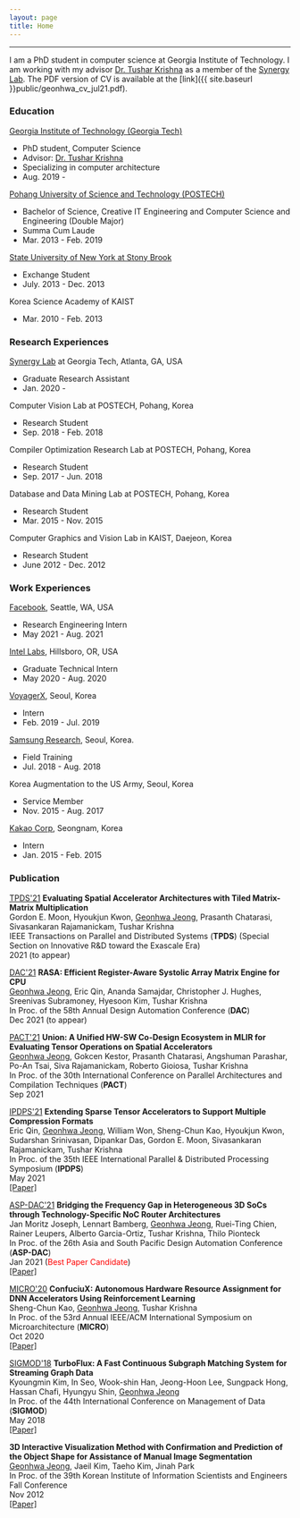 ```yaml
---
layout: page
title: Home
---
```

-------------------------------------------------------
I am a PhD student in computer science at Georgia Institute of Technology. I am working with my advisor [Dr. Tushar Krishna](https://tusharkrishna.ece.gatech.edu/) as a member of the [Synergy Lab](https://synergy.ece.gatech.edu/). 
The PDF version of CV is available at the [link]({{ site.baseurl }}public/geonhwa_cv_jul21.pdf).



### Education
 [Georgia Institute of Technology (Georgia Tech)](https://www.gatech.edu/) 
   * PhD student, Computer Science
   * Advisor: [Dr. Tushar Krishna](https://tusharkrishna.ece.gatech.edu/)
   * Specializing in computer architecture
   * Aug. 2019 -  

[Pohang University of Science and Technology (POSTECH)](http://www.postech.ac.kr/eng/)  
  * Bachelor of Science, Creative IT Engineering and Computer Science and Engineering (Double Major)
  * Summa Cum Laude
  * Mar. 2013 - Feb. 2019  

[State University of New York at Stony Brook](https://www.stonybrook.edu/)  
  * Exchange Student
  * July. 2013 - Dec. 2013  

Korea Science Academy of KAIST  
  * Mar. 2010 - Feb. 2013

### Research Experiences

[Synergy Lab](https://synergy.ece.gatech.edu/) at Georgia Tech, Atlanta, GA, USA  
  * Graduate Research Assistant
  * Jan. 2020 -  
  
Computer Vision Lab at POSTECH, Pohang, Korea  
  * Research Student
  * Sep. 2018 - Feb. 2018  
  
Compiler Optimization Research Lab at POSTECH, Pohang, Korea  
  * Research Student
  * Sep. 2017 - Jun. 2018  
  
Database and Data Mining Lab at POSTECH, Pohang, Korea  
  * Research Student
  * Mar. 2015 - Nov. 2015  
  
Computer Graphics and Vision Lab in KAIST, Daejeon, Korea  
  * Research Student
  * June 2012 - Dec. 2012  

### Work Experiences

[Facebook](https://about.facebook.com/company-info/), Seattle, WA, USA  
  * Research Engineering Intern
  * May 2021 - Aug. 2021  

[Intel Labs](https://www.intel.com/content/www/us/en/research/overview.html), Hillsboro, OR, USA  
  * Graduate Technical Intern
  * May 2020 - Aug. 2020  

[VoyagerX](https://www.voyagerx.com/?lang=en), Seoul, Korea
  * Intern
  * Feb. 2019 - Jul. 2019  

[Samsung Research](https://research.samsung.com/), Seoul, Korea. 
  * Field Training
  * Jul. 2018 - Aug. 2018  

Korea Augmentation to the US Army, Seoul, Korea  
  * Service Member
  * Nov. 2015 - Aug. 2017  

[Kakao Corp](https://www.kakaocorp.com/?lang=en), Seongnam, Korea  
  * Intern
  * Jan. 2015 - Feb. 2015  


### Publication

<a class="badge-base badge-tpds" href="https://www.computer.org/csdl/journal/td" target="_blank">TPDS'21</a> **Evaluating Spatial Accelerator Architectures with Tiled Matrix-Matrix Multiplication**  
Gordon E. Moon, Hyoukjun Kwon, <ins>Geonhwa Jeong</ins>, Prasanth Chatarasi, Sivasankaran Rajamanickam, Tushar Krishna  
IEEE Transactions on Parallel and Distributed Systems (**TPDS**) (Special Section on Innovative R&D toward the Exascale Era)    
2021 (to appear)

<a class="badge-base badge-dac" href="https://www.dac.com/" target="_blank">DAC'21</a> **RASA: Efficient Register-Aware Systolic Array Matrix Engine for CPU**  
<ins>Geonhwa Jeong</ins>, Eric Qin, Ananda Samajdar, Christopher J. Hughes, Sreenivas Subramoney, Hyesoon Kim, Tushar Krishna  
In Proc. of the 58th Annual Design Automation Conference (**DAC**)   
Dec 2021 (to appear)

<a class="badge-base badge-pact" href="http://pact21.snu.ac.kr/" target="_blank">PACT'21</a> **Union: A Unified HW-SW Co-Design Ecosystem in MLIR for Evaluating Tensor Operations on Spatial Accelerators**  
<ins>Geonhwa Jeong</ins>, Gokcen Kestor, Prasanth Chatarasi, Angshuman Parashar, Po-An Tsai, Siva Rajamanickam, Roberto Gioiosa, Tushar Krishna  
In Proc. of the 30th International Conference on Parallel Architectures and Compilation Techniques (**PACT**)   
Sep 2021

<a class="badge-base badge-ipdps" href="https://www.ipdps.org/" target="_blank">IPDPS'21</a> **Extending Sparse Tensor Accelerators to Support Multiple Compression Formats**  
Eric Qin, <ins>Geonhwa Jeong</ins>, William Won, Sheng-Chun Kao, Hyoukjun Kwon, Sudarshan Srinivasan, Dipankar Das, Gordon E. Moon, Sivasankaran Rajamanickam, Tushar Krishna  
In Proc. of the 35th IEEE International Parallel & Distributed Processing Symposium (**IPDPS**)   
May 2021  
[[Paper]](https://arxiv.org/pdf/2103.10452.pdf)

<a class="badge-base badge-aspdac" href="http://www.aspdac.com/aspdac2021/" target="_blank">ASP-DAC'21</a> **Bridging the Frequency Gap in Heterogeneous 3D SoCs through Technology-Specific NoC Router Architectures**  
Jan Moritz Joseph, Lennart Bamberg, <ins>Geonhwa Jeong</ins>, Ruei-Ting Chien, Rainer Leupers, Alberto Garcia-Ortiz, Tushar Krishna, Thilo Pionteck  
In Proc. of the 26th Asia and South Pacific Design Automation Conference (**ASP-DAC**)   
Jan 2021 (<span style="color:red">Best Paper Candidate</span>)  
[[Paper]](https://dl.acm.org/doi/10.1145/3394885.3431421)

<a class="badge-base badge-micro" href="http://www.microarch.org/micro53" target="_blank">MICRO'20</a> **ConfuciuX: Autonomous Hardware Resource Assignment for DNN Accelerators Using Reinforcement Learning**  
Sheng-Chun Kao, <ins>Geonhwa Jeong</ins>, Tushar Krishna  
In Proc. of the 53rd Annual IEEE/ACM International Symposium on Microarchitecture (**MICRO**)  
Oct 2020  
[[Paper]](https://ieeexplore.ieee.org/document/9251929)

<a class="badge-base badge-sigmod" href="https://sigmod2018.org/" target="_blank">SIGMOD'18</a> **TurboFlux: A Fast Continuous Subgraph Matching System for Streaming Graph Data**  
Kyoungmin Kim, In Seo, Wook-shin Han, Jeong-Hoon Lee, Sungpack Hong, Hassan Chafi, Hyungyu Shin, <ins>Geonhwa Jeong</ins>  
In Proc. of the 44th International Conference on Management of Data (**SIGMOD**)  
May 2018  
[[Paper]](https://dl.acm.org/doi/10.1145/3183713.3196917)

**3D Interactive Visualization Method with Confirmation and Prediction of the Object Shape for Assistance of Manual Image Segmentation**  
<ins>Geonhwa Jeong</ins>, Jaeil Kim, Taeho Kim, Jinah Park  
In Proc. of the 39th Korean Institute of Information Scientists and Engineers Fall Conference  
Nov 2012  
[[Paper]](https://www.dbpia.co.kr/journal/articleDetail?nodeId=NODE02048348&language=en_EN)
